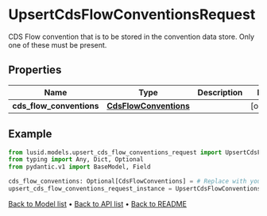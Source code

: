 # UpsertCdsFlowConventionsRequest

CDS Flow convention that is to be stored in the convention data store.  Only one of these must be present.
## Properties
Name | Type | Description | Notes
------------ | ------------- | ------------- | -------------
**cds_flow_conventions** | [**CdsFlowConventions**](CdsFlowConventions.md) |  | [optional] 
## Example

```python
from lusid.models.upsert_cds_flow_conventions_request import UpsertCdsFlowConventionsRequest
from typing import Any, Dict, Optional
from pydantic.v1 import BaseModel, Field

cds_flow_conventions: Optional[CdsFlowConventions] = # Replace with your value
upsert_cds_flow_conventions_request_instance = UpsertCdsFlowConventionsRequest(cds_flow_conventions=cds_flow_conventions)

```

[Back to Model list](../README.md#documentation-for-models) &#8226; [Back to API list](../README.md#documentation-for-api-endpoints) &#8226; [Back to README](../README.md)

